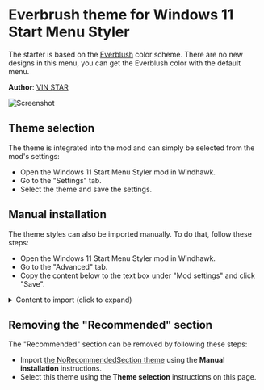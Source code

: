 # Everbrush theme for Windows 11 Start Menu Styler

The starter is based on the [Everblush](https://github.com/everblush) color scheme. There are no new designs in this menu, you can get the Everblush color with the default menu.

**Author**: [VIN STAR](https://github.com/vinstartheme)

![Screenshot](screenshot.png)

## Theme selection

The theme is integrated into the mod and can simply be selected from the mod's
settings:

* Open the Windows 11 Start Menu Styler mod in Windhawk.
* Go to the "Settings" tab.
* Select the theme and save the settings.

## Manual installation

The theme styles can also be imported manually. To do that, follow these steps:

* Open the Windows 11 Start Menu Styler mod in Windhawk.
* Go to the "Advanced" tab.
* Copy the content below to the text box under "Mod settings" and click "Save".

<details>
<summary>Content to import (click to expand)</summary>

```json
{
  "controlStyles[0].target": "Border#AcrylicBorder",
  "controlStyles[0].styles[0]": "Background=#141b1e",
  "controlStyles[0].styles[1]": "BorderBrush=#268ccf7e",
  "controlStyles[1].target": "Border#AcrylicOverlay",
  "controlStyles[1].styles[0]": "Background=#141b1e",
  "controlStyles[2].target": "StartDocked.SearchBoxToggleButton > Grid > Border",
  "controlStyles[2].styles[0]": "Background=#232a2d",
  "controlStyles[2].styles[1]": "BorderBrush=transparent",
  "controlStyles[3].target": "StartMenu.ExpandedFolderList > Grid > Border",
  "controlStyles[3].styles[0]": "Background=#232a2d",
  "controlStyles[4].target": "TextBlock#PlaceholderText",
  "controlStyles[4].styles[0]": "Foreground=#80b3b9b8",
  "controlStyles[5].target": "Windows.UI.Xaml.Controls.Button",
  "controlStyles[5].styles[0]": "Background=#d28ccf7e",
  "controlStyles[6].target": "StackPanel > Windows.UI.Xaml.Controls.Button",
  "controlStyles[6].styles[0]": "Background=transparent",
  "controlStyles[6].styles[1]": "BorderBrush=transparent",
  "controlStyles[7].target": "Microsoft.UI.Xaml.Controls.ItemsRepeater > Windows.UI.Xaml.Controls.Button",
  "controlStyles[7].styles[0]": "Background=transparent",
  "controlStyles[7].styles[1]": "BorderBrush=transparent",
  "controlStyles[8].target": "TextBlock#DisplayName",
  "controlStyles[8].styles[0]": "Foreground=#b3b9b8",
  "controlStyles[9].target": "TextBlock#Title",
  "controlStyles[9].styles[0]": "Foreground=#b3b9b8",
  "controlStyles[10].target": "TextBlock#Subtitle",
  "controlStyles[10].styles[0]": "Foreground=#6cbfbf",
  "controlStyles[11].target": "TextBlock#PinnedListHeaderText",
  "controlStyles[11].styles[0]": "Foreground=#8ccf7e",
  "controlStyles[12].target": "TextBlock#TopLevelSuggestionsListHeaderText",
  "controlStyles[12].styles[0]": "Foreground=#8ccf7e",
  "controlStyles[13].target": "TextBlock#AllAppsHeading",
  "controlStyles[13].styles[0]": "Foreground=#8ccf7e",
  "controlStyles[14].target": "TextBlock#MoreSuggestionsListHeaderText",
  "controlStyles[14].styles[0]": "Foreground=#8ccf7e",
  "controlStyles[15].target": "TextBlock#AppDisplayName",
  "controlStyles[15].styles[0]": "Foreground=#b3b9b8",
  "controlStyles[16].target": "TextBlock#Text",
  "controlStyles[16].styles[0]": "Foreground=#e5c76b",
  "controlStyles[17].target": "TextBlock#FolderGlyph",
  "controlStyles[17].styles[0]": "Foreground=#e5c76b",
  "controlStyles[18].target": "TextBlock#StatusMessage",
  "controlStyles[18].styles[0]": "Foreground=#8ccf7e",
  "controlStyles[19].target": "Windows.UI.Xaml.Controls.Border#ContentBorder > Windows.UI.Xaml.Controls.Grid#DroppedFlickerWorkaroundWrapper > Border@CommonStates",
  "controlStyles[19].styles[0]": "Background:=<LinearGradientBrush StartPoint=\"0.5,0\" EndPoint=\"0,0.5\"> <GradientStop Color=\"#268ccf7e\" Offset=\"0\" /><GradientStop Color=\"#26e5c76b\" Offset=\"1\" /></LinearGradientBrush>",
  "controlStyles[19].styles[1]": "BorderBrush:=<LinearGradientBrush StartPoint=\"0.5,0\" EndPoint=\"0,0.5\"> <GradientStop Color=\"#828ccf7e\" Offset=\"0\" /><GradientStop Color=\"#82e5c76b\" Offset=\"1\" /></LinearGradientBrush>",
  "controlStyles[19].styles[2]": "CornerRadius=6",
  "controlStyles[20].target": "Windows.UI.Xaml.Controls.Border#ContentBorder > Windows.UI.Xaml.Controls.Grid#DroppedFlickerWorkaroundWrapper > Border#BackgroundBorder",
  "controlStyles[20].styles[0]": "Background=transparent",
  "controlStyles[21].target": "Border#AppBorder",
  "controlStyles[21].styles[0]": "Background=#141b1e",
  "controlStyles[22].target": "Border#TaskbarSearchBackground",
  "controlStyles[22].styles[0]": "Background=#232a2d",
  "controlStyles[22].styles[1]": "BorderBrush=transparent",
  "controlStyles[23].target": "Grid",
  "controlStyles[23].styles[0]": "RequestedTheme=2",
  "controlStyles[24].target": "TextBlock#UserTileNameText",
  "controlStyles[24].styles[0]": "Foreground=#67b0e8",
  "controlStyles[25].target": "Windows.UI.Xaml.Controls.ContentPresenter > Windows.UI.Xaml.Controls.FontIcon > Windows.UI.Xaml.Controls.Grid > Windows.UI.Xaml.Controls.TextBlock",
  "controlStyles[25].styles[0]": "Foreground=#6cbfbf",
  "controlStyles[26].target": "Windows.UI.Xaml.Controls.Grid > Windows.UI.Xaml.Controls.FontIcon > Windows.UI.Xaml.Controls.Grid > Windows.UI.Xaml.Controls.TextBlock",
  "controlStyles[26].styles[0]": "Foreground=#e5c76b",
  "controlStyles[27].target": "MenuFlyoutPresenter",
  "controlStyles[27].styles[0]": "Background=#232a2d",
  "controlStyles[28].target": "Windows.UI.Xaml.Controls.FontIcon#SearchGlyph > Windows.UI.Xaml.Controls.Grid > Windows.UI.Xaml.Controls.TextBlock",
  "controlStyles[28].styles[0]": "Foreground=#232a2d"
}
```
</details>

## Removing the "Recommended" section

The "Recommended" section can be removed by following these steps:

* Import [the NoRecommendedSection
  theme](https://github.com/ramensoftware/windows-11-start-menu-styling-guide/blob/main/Themes/NoRecommendedSection/README.md)
  using the **Manual installation** instructions.
* Select this theme using the **Theme selection** instructions on this page.
